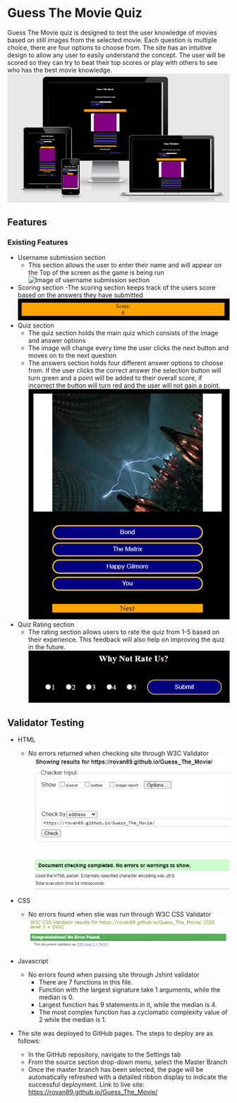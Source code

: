 # Guess The Movie Quiz
Guess The Movie quiz is designed to test the user knowledge of movies based on still images from the selected movie. Each question is multiple choice, there are four options to choose from. The site has an intuitive design to allow any user to easily understand the concept. The user will be scored so they can try to beat their top scores or play with others to see who has the best movie knowledge.
![Image of responsive design](assets/images/readme-images/responsive.PNG)
## Features

### Existing Features

- Username submission section
    - This section allows the user to enter their name and will appear on the Top of the screen as the game is being run
![Image of username submission section](assets/images/readme-images/Capture.PNG)
- Scoring section
    -The scoring section keeps track of the users score based on the answers they have submitted
![Image of scoring system](assets/images/readme-images/scoringsystem.PNG)
- Quiz section
    - The quiz section holds the main quiz which consists of the image and answer options
    - The image will change every time the user clicks the next button and moves on to the next question
    - The answers section holds four different answer options to choose from. If the user clicks the correct answer the selection button will turn green and a point will be added to their overall score, if incorrect the button will turn red and the user will not gain a point.
![Image of quiz section](assets/images/readme-images/main-quiz-section.PNG)
- Quiz Rating section
    - The rating section allows users to rate the quiz from 1-5 based on their experience. This feedback will also help on improving the quiz in the future.
![Image of rating section](assets/images/readme-images/rating-section.PNG)

## Validator Testing 

- HTML
    - No errors returned when checking site through W3C Validator
![Image of HTML validation](assets/images/readme-images/html-val.PNG)

- CSS
    - No errors found when stie was run through W3C CSS Validator
![Image of CSS validator](assets/images/readme-images/css-val.PNG)

- Javascript
    - No errors found when passing site through Jshint validator
        - There are 7 functions in this file.
        - Function with the largest signature take 1 arguments, while the median is 0.
        - Largest function has 9 statements in it, while the median is 4.
        - The most complex function has a cyclomatic complexity value of 2 while the median is 1.

- The site was deployed to GitHub pages. The steps to deploy are as follows:
    - In the GitHub repository, navigate to the Settings tab
    - From the source section drop-down menu, select the Master Branch
    - Once the master branch has been selected, the page will be automatically refreshed with a detailed ribbon display to indicate the successful deployment.
Link to live site:  https://rovan89.github.io/Guess_The_Movie/ 
